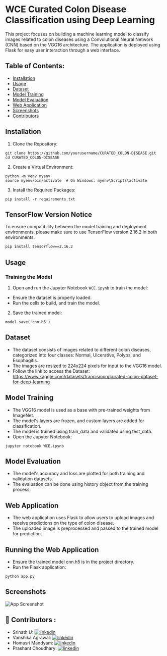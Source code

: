 
# WCE Curated Colon Disease Classification using Deep Learning

This project focuses on building a machine learning model to classify images related to colon diseases using a Convolutional Neural Network (CNN) based on the VGG16 architecture. The application is deployed using Flask for easy user interaction through a web interface.

## Table of Contents:
- [Installation](#installation)
- [Usage](#usage)
- [Dataset](#dataset)
- [Model Training](#model-training)
- [Model Evaluation](#model-evaluation)
- [Web Application](#web-application)
- [Screenshots](#screenshots)
- [Contributors](#contributors)

## Installation

1. Clone the Repository:
```
git clone https://github.com/yourusername/CURATED_COLON-DISEASE.git
cd CURATED_COLON-DISEASE
```
2. Create a Virtual Environment:
```
python -m venv myenv
source myenv/bin/activate  # On Windows: myenv\Scripts\activate
```

3. Install the Required Packages:
```
pip install -r requirements.txt
```
## TensorFlow Version Notice

To ensure compatibility between the model training and deployment environments, please make sure to use TensorFlow version 2.16.2 in both environments.

```bash
pip install tensorflow==2.16.2
```

## Usage
### Training the Model
1. Open and run the Jupyter Notebook `WCE.ipynb` to train the model:
- Ensure the dataset is properly loaded.
- Run the cells to build, and train the model.
2. Save the trained model:
```
model.save('cnn.h5')
```
## Dataset
- The dataset consists of images related to different colon diseases, categorized into four classes: Normal, Ulcerative, Polyps, and Esophagitis.
- The images are resized to 224x224 pixels for input to the VGG16 model.
- Follow the link to access the Dataset: https://www.kaggle.com/datasets/francismon/curated-colon-dataset-for-deep-learning

## Model Training
- The VGG16 model is used as a base with pre-trained weights from ImageNet.
- The model's layers are frozen, and custom layers are added for classification.
- The model is trained using train_data and validated using test_data.
- Open the Jupyter Notebook: 
```
jupyter notebook WCE.ipynb
```

## Model Evaluation
- The model's accuracy and loss are plotted for both training and validation datasets.
- The evaluation can be done using history object from the training process.

## Web Application
- The web application uses Flask to allow users to upload images and receive predictions on the type of colon disease.
- The uploaded image is preprocessed and passed to the trained model for prediction.

## Running the Web Application
- Ensure the trained model cnn.h5 is in the project directory.
- Run the Flask application:
```
python app.py
```

## Screenshots

![App Screenshot](static/images/homepage.jpg)

## 🔗 Contributors :
- Srinath U:  [![linkedin](https://img.shields.io/badge/linkedin-0A66C2?style=for-the-badge&logo=linkedin&logoColor=white)](https://www.linkedin.com/in/srinath-u-26ba0b226)
- Vanshika Agrawal:  [![linkedin](https://img.shields.io/badge/linkedin-0A66C2?style=for-the-badge&logo=linkedin&logoColor=white)](https://www.linkedin.com/in/vanshika-agrawal-908b3b2aa)
- Homasri Mandyam: [![linkedin](https://img.shields.io/badge/linkedin-0A66C2?style=for-the-badge&logo=linkedin&logoColor=white)](https://www.linkedin.com/in/homasri-mandyam-2a804a314)
- Prashant Choudhary:  [![linkedin](https://img.shields.io/badge/linkedin-0A66C2?style=for-the-badge&logo=linkedin&logoColor=white)](https://www.linkedin.com/in/prashant-choudhary-b05a15265)

